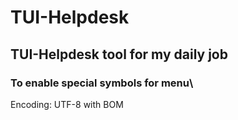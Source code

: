# TUI-Helpdesk
## TUI-Helpdesk tool for my daily job

### To enable special symbols for menu\
Encoding: UTF-8 with BOM
